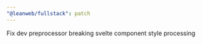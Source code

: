 ```yaml
---
"@leanweb/fullstack": patch
---
```


Fix dev preprocessor breaking svelte component style processing
